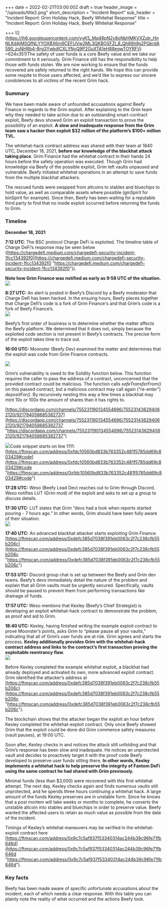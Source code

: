 +++
date = 2022-02-21T03:00:00Z
draft = true
header_image = "/uploads/title2.png"
short_description = "Incident Report"
sub_header = "Incident Report: Grim Holiday Hack, Beefy Whitehat Response"
title = "Incident Report: Grim Holiday Hack, Beefy Whitehat Response"

+++
![](https://lh6.googleusercontent.com/yyK5_Mq48pN2y8oNbHMKVXZutr_HnNLKdAjMSQfNLYYOXBX6m9CEFUVw2ML3QKBOSFZI_8_Qh66h9s2PQkrdA590_zuNHRb4-Rrg3YwkdICXLYNyQ9P2GuXTA1eH88egwTOYRFVj =624x351)The safety of user funds is a core Beefy value and we take our commitment to it seriously. Grim Finance still has the responsibility to help those with funds stolen. We are now working to ensure that the funds recovered are safely returned to the right hands. We hope this can provide some respite to those users affected, and we’d like to express our sincere condolences to all victims of the recent Grim hack.

### Summary

We have been made aware of unfounded accusations against Beefy Finance in regards to the Grim exploit. After explaining to the Grim team why they needed to take action due to an outstanding smart-contract exploit, Beefy devs showed Grim an exploit transaction to prove the possibility of an exploit. **A slow and inadequate response from the Grim team saw a hacker then exploit $32 million of the platform’s $100+ million TVL.**

The whitehat-hack contract address was shared with their team at 1840 UTC, December 18, 2021, **before our knowledge of the blackhat attack taking place**. Grim Finance had the whitehat contract in their hands 24 hours before the safety operation was executed. Though Grim had knowledge via Beefy of the possible exploit, Grim left vaults unpaused and vulnerable. Beefy initiated whitehat operations in an attempt to save funds from the multiple blackhat attackers.

The rescued funds were swapped from altcoins to stables and bluechips to hold value, as well as comparable assets where possible (ginSpirit for binSpirit for example). Since then, Beefy has been waiting for a reputable third party to find that no inside exploit occurred before returning the funds to Grim.

### Timeline

**December 18, 2021**

**7:12 UTC**: The BSC protocol Charge DeFi is exploited. The timeline table of Charge DeFi’s response may be seen below ([https://chargedefi.medium.com/chargedefi-security-incident-1fcc134392f0](https://chargedefi.medium.com/chargedefi-security-incident-1fcc134392f0 "https://chargedefi.medium.com/chargedefi-security-incident-1fcc134392f0")).

**Note how Grim Finance was notified as early as 9:58 UTC of the situation.**  
![](/uploads/table.png)

**8:27 UTC:** An alert is posted in Beefy’s Discord by a Beefy moderator that Charge Defi has been hacked. In the ensuing hours, Beefy pieces together that Charge Defi’s code is a fork of Grim Finance's and that Grim’s code is a fork of Beefy Finance’s.  
![](/uploads/1-1.png)

Beefy’s first order of business is to determine whether the matter affects the Beefy platform. We determined that it does not, simply because the exploited code section is not present in Beefy’s contracts. The precise form of the exploit takes time to trace out.

**16:00 UTC:** Moonster (Beefy Dev) examined the matter and determines that the exploit was code from Grim Finance contracts.

![](/uploads/2.png)

Grim’s vulnerability is owed to the Solidity function below. This function requires the caller to pass the address of a contract, unconcerned that the provided contract could be malicious. The function calls _safeTransferFrom()_ on this passed contract, but a malicious contract may call again (“re-enter”) _depositFor()_. By recursively nesting this way a few times a blackhat may mint 10x or 100x the amount of shares than it has rights to.

[https://discordapp.com/channels/755231190134554696/755231436294062120/921794058685382737](https://discordapp.com/channels/755231190134554696/755231436294062120/921794058685382737 "https://discordapp.com/channels/755231190134554696/755231436294062120/921794058685382737")

![](/uploads/3-1.png)Code snippet starts on line 1111: [https://ftmscan.com/address/0xfdc10560bd833b763352c481f5785dd69c803429#code](https://ftmscan.com/address/0xfdc10560bd833b763352c481f5785dd69c803429#code "https://ftmscan.com/address/0xfdc10560bd833b763352c481f5785dd69c803429#code")

**17:28 UTC:** Weso (Beefy Lead Dev) reaches out to Grim through Discord. Weso notifies LUT (Grim mod) of the exploit and asks to set up a group to discuss details.

**17:30 UTC:** LUT states that Grim “devs had a look when reports started pouring - 7 hours ago.” In other words, Grim should have been fully aware of their situation.  
![](/uploads/4.png)

**17:40 UTC:** An advanced blackhat attacker starts exploiting Grim Finance.[ ](https://ftmscan.com/address/0xdefc385d7038f391eb0063c2f7c238cfb55b206c)[https://ftmscan.com/address/0xdefc385d7038f391eb0063c2f7c238cfb55b206c](https://ftmscan.com/address/0xdefc385d7038f391eb0063c2f7c238cfb55b206c "https://ftmscan.com/address/0xdefc385d7038f391eb0063c2f7c238cfb55b206c")

**17:53 UTC:** Discord group chat is set up between the Beefy and Grim dev teams. Beefy’s devs immediately detail the nature of the problem and explain that all Grim vaults must be urgently secured. Specifically, vaults should be paused to prevent them from performing transactions like drainage of funds.

**17:57 UTC:** Weso mentions that Kexley (Beefy’s Chief Strategist) is developing an exploit whitehat-hack contract to demonstrate the problem, as proof and aid to Grim.

**18:40 UTC:** Kexley, having finished writing the example exploit contract to prove Moonster’s points, asks Grim to “please pause all your vaults,” indicating that all of Grim’s user funds are at risk. Grim agrees and starts the process. **Kexley additionally provides Grim with the whitehat-hack contract address and links to the contract’s first transaction proving the exploitable reentrancy flaw.**  
![](/uploads/5.png)

Before Kexley completed the example whitehat exploit, a blackhat had already deployed and activated its own, more advanced exploit contract. Grim identified the attacker’s address at [https://ftmscan.com/address/0xdefc385d7038f391eb0063c2f7c238cfb55b206c](https://ftmscan.com/address/0xdefc385d7038f391eb0063c2f7c238cfb55b206c "https://ftmscan.com/address/0xdefc385d7038f391eb0063c2f7c238cfb55b206c"). 

The blockchain shows that the attacker began the exploit an hour before Kexley completed the whitehat-exploit contract. Only once Beefy showed Grim that the exploit could be done did Grim commence safety measures (vault pauses), at 19:00 UTC.

Soon after, Kexley checks in and notices the attack still unfolding and that Grim’s response has been slow and inadequate. He notices an unprotected vault and decides to proactively target it with the proof code Beefy developed to preserve user funds sitting there. **In other words, Kexley implements a whitehat hack to help preserve the integrity of Fantom DeFi using the same contract he had shared with Grim previously.**

Minimal funds (less than $3,000) were recovered with this first whitehat attempt. The next day, Kexley checks again and finds numerous vaults still unprotected, and he spends three hours continuing a whitehat hack. A large amount of the funds Kexley preserves are in unstable form. Since he knows that a post mortem will take weeks or months to complete, he converts the unstable altcoin into stables and bluechips in order to preserve value. Beefy wanted the affected users to retain as much value as possible from the date of the incident.

Timings of Kexley’s whitehat maneuvers may be verified in the whitehat-exploit contract here[ ](https://ftmscan.com/address/0x9c7c5af937f53340314ac244b39c96fe71fb646d)[https://ftmscan.com/address/0x9c7c5af937f53340314ac244b39c96fe71fb646d](https://ftmscan.com/address/0x9c7c5af937f53340314ac244b39c96fe71fb646d "https://ftmscan.com/address/0x9c7c5af937f53340314ac244b39c96fe71fb646d").

### Key facts

Beefy has been made aware of specific unfortunate accusations about the incident, each of which needs a clear response. With this table you can plainly note the reality of what occurred and the actions Beefy took.